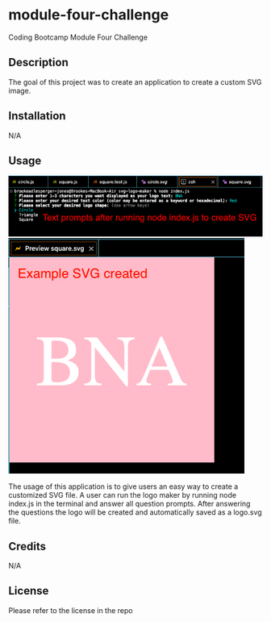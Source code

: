 # module-four-challenge
Coding Bootcamp Module Four Challenge

## Description

The goal of this project was to create an application to create a custom SVG image. 

## Installation

N/A

## Usage

<img src="./dist/RM1.png"/>
<img src="./dist/RM2.png"/>


The usage of this application is to give users an easy way to create a customized SVG file. A user can run the logo maker by running node index.js in the terminal and answer all question prompts. After answering the questions the logo will be created and automatically saved as a logo.svg file. 

## Credits

N/A

## License

Please refer to the license in the repo
